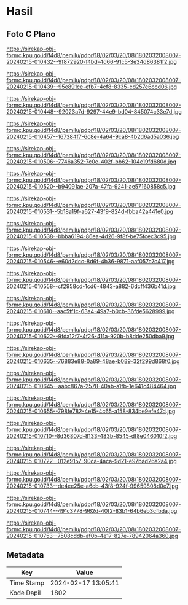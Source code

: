 # Hasil

## Foto C Plano

https://sirekap-obj-formc.kpu.go.id/f4d8/pemilu/pdpr/18/02/03/20/08/1802032008007-20240215-010432--9f872920-f4bd-4d66-91c5-3e34d86381f2.jpg

https://sirekap-obj-formc.kpu.go.id/f4d8/pemilu/pdpr/18/02/03/20/08/1802032008007-20240215-010439--95e891ce-efb7-4cf8-8335-cd257e6ccd06.jpg

https://sirekap-obj-formc.kpu.go.id/f4d8/pemilu/pdpr/18/02/03/20/08/1802032008007-20240215-010448--92023a7d-9297-44e9-bd04-845074c33e7d.jpg

https://sirekap-obj-formc.kpu.go.id/f4d8/pemilu/pdpr/18/02/03/20/08/1802032008007-20240215-010457--167384f7-6c8e-4a64-9ca8-4b2d6ad5a036.jpg

https://sirekap-obj-formc.kpu.go.id/f4d8/pemilu/pdpr/18/02/03/20/08/1802032008007-20240215-010506--7746a352-7c0e-402f-bb62-104c19fd680d.jpg

https://sirekap-obj-formc.kpu.go.id/f4d8/pemilu/pdpr/18/02/03/20/08/1802032008007-20240215-010520--b94091ae-207a-47fa-9241-ae57160858c5.jpg

https://sirekap-obj-formc.kpu.go.id/f4d8/pemilu/pdpr/18/02/03/20/08/1802032008007-20240215-010531--5b18a19f-a627-43f9-824d-fbba42a441e0.jpg

https://sirekap-obj-formc.kpu.go.id/f4d8/pemilu/pdpr/18/02/03/20/08/1802032008007-20240215-010538--bbba6194-86ea-4d26-9f8f-be75fcec3c95.jpg

https://sirekap-obj-formc.kpu.go.id/f4d8/pemilu/pdpr/18/02/03/20/08/1802032008007-20240215-010546--e60d2dcc-8d6f-4b36-9871-aaf057c7c417.jpg

https://sirekap-obj-formc.kpu.go.id/f4d8/pemilu/pdpr/18/02/03/20/08/1802032008007-20240215-010558--cf2958cd-1cd6-4843-a882-6dcff436b41d.jpg

https://sirekap-obj-formc.kpu.go.id/f4d8/pemilu/pdpr/18/02/03/20/08/1802032008007-20240215-010610--aac5ff1c-63a4-49a7-b0cb-36fde5628999.jpg

https://sirekap-obj-formc.kpu.go.id/f4d8/pemilu/pdpr/18/02/03/20/08/1802032008007-20240215-010622--9fda12f7-4f26-411a-920b-b8dde250dba9.jpg

https://sirekap-obj-formc.kpu.go.id/f4d8/pemilu/pdpr/18/02/03/20/08/1802032008007-20240215-010635--76883e88-0a89-48ae-b089-32f299d868f0.jpg

https://sirekap-obj-formc.kpu.go.id/f4d8/pemilu/pdpr/18/02/03/20/08/1802032008007-20240215-010645--aabc867a-2578-40ab-a1fb-1e641c484464.jpg

https://sirekap-obj-formc.kpu.go.id/f4d8/pemilu/pdpr/18/02/03/20/08/1802032008007-20240215-010655--798fe782-4e15-4c65-a158-834be9efe47d.jpg

https://sirekap-obj-formc.kpu.go.id/f4d8/pemilu/pdpr/18/02/03/20/08/1802032008007-20240215-010710--8d36807d-8133-483b-8545-df8e046010f2.jpg

https://sirekap-obj-formc.kpu.go.id/f4d8/pemilu/pdpr/18/02/03/20/08/1802032008007-20240215-010722--012e9157-90ca-4aca-9d21-e97bad26a2a4.jpg

https://sirekap-obj-formc.kpu.go.id/f4d8/pemilu/pdpr/18/02/03/20/08/1802032008007-20240215-010733--de4ee25e-a6cb-43f8-924f-99659808d0e7.jpg

https://sirekap-obj-formc.kpu.go.id/f4d8/pemilu/pdpr/18/02/03/20/08/1802032008007-20240215-010744--491c3778-962d-40f2-83b1-64b6eb3cfbda.jpg

https://sirekap-obj-formc.kpu.go.id/f4d8/pemilu/pdpr/18/02/03/20/08/1802032008007-20240215-010753--7508cddb-af0b-4e17-827e-78942064a360.jpg


## Metadata

| Key        | Value               |
| ---------- | ------------------- |
| Time Stamp | 2024-02-17 13:05:41 |
| Kode Dapil | 1802                |



